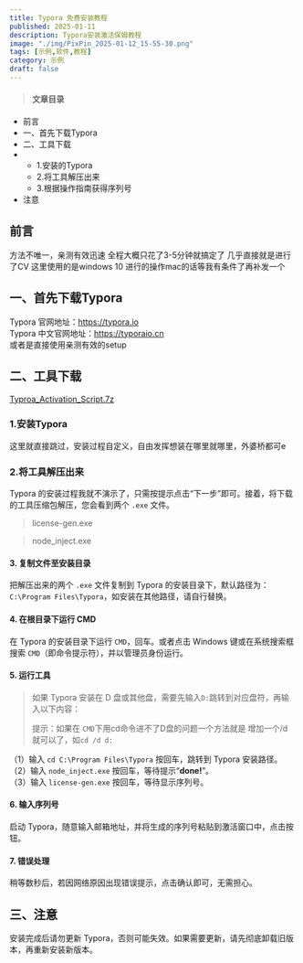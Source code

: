 ```yaml
---
title: Typora 免费安装教程
published: 2025-01-11
description: Typora安装激活保姆教程
image: "./img/PixPin_2025-01-12_15-55-30.png"
tags: [示例,软件,教程]
category: 示例
draft: false
---
```


> #### 文章目录

- 前言
- 一、首先下载Typora
- 二、工具下载
- - 1.安装的Typora
  - 2.将工具解压出来
  - 3.根据操作指南获得序列号
- 注意

## 前言

方法不唯一，亲测有效迅速
全程大概只花了3-5分钟就搞定了
几乎直接就是进行了CV
这里使用的是windows 10 进行的操作mac的话等我有条件了再补发一个

## 一、首先下载Typora

Typora 官网地址：https://typora.io </br>
Typora 中文官网地址：https://typoraio.cn </br>
或者是直接使用亲测有效的setup

## 二、工具下载

[Typroa_Activation_Script.7z](https://pilipiala.lanzouw.com/icIaV2kpdj1g)

### 1.安装Typora

这里就直接跳过，安装过程自定义，自由发挥想装在哪里就哪里，外婆桥都可e

### 2.将工具解压出来

Typora 的安装过程我就不演示了，只需按提示点击“下一步”即可。接着，将下载的工具压缩包解压，您会看到两个 `.exe` 文件。

> license-gen.exe

> node_inject.exe

#### 3. 复制文件至安装目录

把解压出来的两个 `.exe` 文件复制到 Typora 的安装目录下，默认路径为：`C:\Program Files\Typora`，如安装在其他路径，请自行替换。

#### 4. 在根目录下运行 CMD

在 Typora 的安装目录下运行  `CMD`，回车。或者点击 Windows 键或在系统搜索框搜索 `CMD`（即命令提示符），并以管理员身份运行。

#### 5. 运行工具

> 如果 Typora 安装在 D 盘或其他盘，需要先输入`D:`跳转到对应盘符，再输入以下内容：
> 
> 提示：如果在 `CMD`下用cd命令进不了D盘的问题一个方法就是 增加一个/d 就可以了，如`cd /d d:`

（1）输入 `cd C:\Program Files\Typora` 按回车，跳转到 Typora 安装路径。</br>
（2）输入 `node_inject.exe` 按回车，等待提示“**done!**”。</br>
（3）输入 `license-gen.exe` 按回车，等待显示序列号。</br>

#### 6. 输入序列号

启动 Typora，随意输入邮箱地址，并将生成的序列号粘贴到激活窗口中，点击按钮。

#### 7. 错误处理

稍等数秒后，若因网络原因出现错误提示，点击确认即可，无需担心。

## 三、注意

安装完成后请勿更新 Typora，否则可能失效。如果需要更新，请先彻底卸载旧版本，再重新安装新版本。